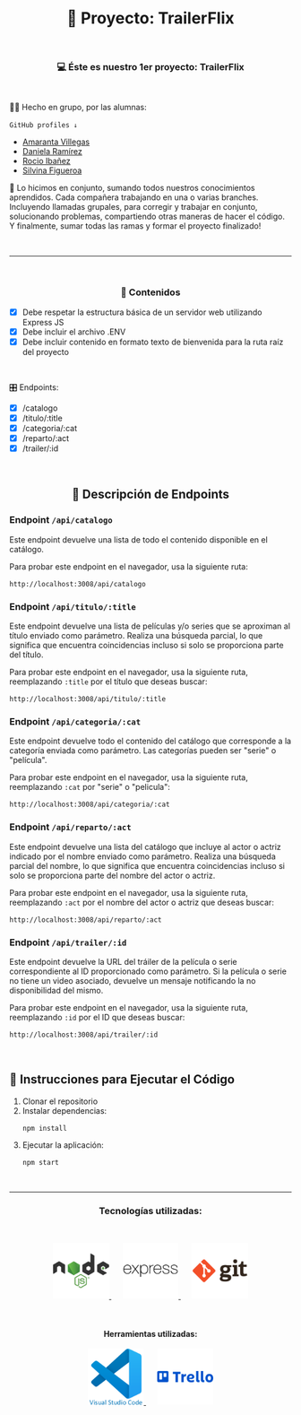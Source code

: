 <h1 align="center">🗿 Proyecto: TrailerFlix</h1>

&nbsp;

<h3 align="center"> 💻 Éste es nuestro 1er proyecto: TrailerFlix</h3>

&nbsp;

<p>👩‍💻 Hecho en grupo, por las alumnas:</p>

`GitHub profiles ↓`

<ul>
        <li><a href="https://github.com/amarantaVC" target="_blank">Amaranta Villegas</a></li>
        <li><a href="https://github.com/dxniela" target="_blank">Daniela Ramírez</a></li>
        <li><a href="https://github.com/Roci16" target="_blank">Rocio Ibañez</a></li>
        <li><a href="https://github.com/silfigue" target="_blank">Silvina Figueroa</a></li>
</ul>

<p>💜 Lo hicimos en conjunto, sumando todos nuestros conocimientos aprendidos. Cada compañera trabajando en una o varias branches. Incluyendo llamadas grupales, para corregir y trabajar en conjunto, solucionando problemas, compartiendo otras maneras de hacer el código. Y finalmente, sumar todas las ramas y formar el proyecto finalizado!</p>

&nbsp;

---

&nbsp;

 <h3 align="center"> 📝 Contenidos </h3>

- [x] Debe respetar la estructura básica de un servidor web utilizando Express JS
- [x] Debe incluir el archivo .ENV
- [x] Debe incluir contenido en formato texto de bienvenida para la ruta raíz del proyecto

&nbsp;

🎛 Endpoints:

- [x] /catalogo
- [x] /titulo/:title
- [x] /categoria/:cat
- [x] /reparto/:act
- [x] /trailer/:id

&nbsp;

<h2 align="center">📝 Descripción de Endpoints</h2>

<h3>Endpoint <code>/api/catalogo</code></h3>

<p>Este endpoint devuelve una lista de todo el contenido disponible en el catálogo.</p>

<p>Para probar este endpoint en el navegador, usa la siguiente ruta:</p>

<pre><code>http://localhost:3008/api/catalogo</code></pre>

<h3>Endpoint <code>/api/titulo/:title</code></h3>

<p>Este endpoint devuelve una lista de películas y/o series que se aproximan al título enviado como parámetro. Realiza una búsqueda parcial, lo que significa que encuentra coincidencias incluso si solo se proporciona parte del título.</p>

<p>Para probar este endpoint en el navegador, usa la siguiente ruta, reemplazando <code>:title</code> por el título que deseas buscar:</p>

<pre><code>http://localhost:3008/api/titulo/:title</code></pre>

<h3>Endpoint <code>/api/categoria/:cat</code></h3>

<p>Este endpoint devuelve todo el contenido del catálogo que corresponde a la categoría enviada como parámetro. Las categorías pueden ser "serie" o "película".</p>

<p>Para probar este endpoint en el navegador, usa la siguiente ruta, reemplazando <code>:cat</code> por "serie" o "pelicula":</p>

<pre><code>http://localhost:3008/api/categoria/:cat</code></pre>

<h3>Endpoint <code>/api/reparto/:act</code></h3>

<p>Este endpoint devuelve una lista del catálogo que incluye al actor o actriz indicado por el nombre enviado como parámetro. Realiza una búsqueda parcial del nombre, lo que significa que encuentra coincidencias incluso si solo se proporciona parte del nombre del actor o actriz.</p>

<p>Para probar este endpoint en el navegador, usa la siguiente ruta, reemplazando <code>:act</code> por el nombre del actor o actriz que deseas buscar:</p>

<pre><code>http://localhost:3008/api/reparto/:act</code></pre>

<h3>Endpoint <code>/api/trailer/:id</code></h3>

<p>Este endpoint devuelve la URL del tráiler de la película o serie correspondiente al ID proporcionado como parámetro. Si la película o serie no tiene un video asociado, devuelve un mensaje notificando la no disponibilidad del mismo.</p>

<p>Para probar este endpoint en el navegador, usa la siguiente ruta, reemplazando <code>:id</code> por el ID que deseas buscar:</p>

<pre><code>http://localhost:3008/api/trailer/:id</code></pre>

&nbsp;

 <h2>📄 Instrucciones para Ejecutar el Código</h2>

<ol>
    <li>Clonar el repositorio</li>
    <li>Instalar dependencias:
        <pre><code>npm install</code></pre>
    </li>
    <li>Ejecutar la aplicación:
        <pre><code>npm start</code></pre>
    </li>
</ol>

&nbsp;

---

<h3 align="center">Tecnologías utilizadas:</h3>

&nbsp;

<p align="center"> 
  <a href="https://nodejs.org/" target="_blank" style="margin: 0 10px;"> 
    <img src="https://raw.githubusercontent.com/devicons/devicon/master/icons/nodejs/nodejs-original-wordmark.svg" alt="nodejs" width="100" height="100"/> 
  </a>
  <a href="https://expressjs.com/" target="_blank" style="margin: 0 10px;"> 
    <img src="https://raw.githubusercontent.com/devicons/devicon/master/icons/express/express-original-wordmark.svg" alt="express" width="100" height="100"/> 
  </a>
  <a href="https://git-scm.com/" target="_blank" style="margin: 0 10px;"> 
    <img src="https://raw.githubusercontent.com/devicons/devicon/master/icons/git/git-original-wordmark.svg" alt="git" width="100" height="100"/> 
  </a> 
</p>

&nbsp;

<h4 align="center">Herramientas utilizadas:</h4>

<p align="center"> 
  <a href="https://code.visualstudio.com/" target="_blank" style="margin: 0 10px;"> 
    <img src="https://raw.githubusercontent.com/devicons/devicon/master/icons/vscode/vscode-original-wordmark.svg" alt="vscode" width="100" height="100"/> 
  </a>
  <a href="https://trello.com/" target="_blank" style="margin: 0 10px;"> 
    <img src="https://raw.githubusercontent.com/devicons/devicon/master/icons/trello/trello-plain-wordmark.svg" alt="trello" width="100" height="100"/> 
  </a>
</p>
&nbsp;
